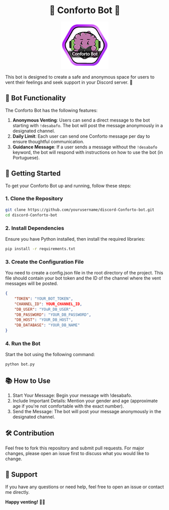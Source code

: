 <h1 align="center">
	📖 Conforto Bot 📖
</h1>


<div align="center">
    <img alt="Conforto" src="https://github.com/joao-per/joao-per/blob/main/Badges/Conforto.png" />
</div>


This bot is designed to create a safe and anonymous space for users to vent their feelings and seek support in your Discord server. 🌈

## 🤖 Bot Functionality

The Conforto Bot has the following features:

1. **Anonymous Venting**: Users can send a direct message to the bot starting with `!desabafo`. The bot will post the message anonymously in a designated channel.
2. **Daily Limit**: Each user can send one Conforto message per day to ensure thoughtful communication.
3. **Guidance Message**: If a user sends a message without the `!desabafo` keyword, the bot will respond with instructions on how to use the bot (in Portuguese).

## 🚀 Getting Started

To get your Conforto Bot up and running, follow these steps:

### 1. Clone the Repository

```bash
git clone https://github.com/yourusername/discord-Conforto-bot.git
cd discord-Conforto-bot
```

### 2. Install Dependencies
Ensure you have Python installed, then install the required libraries:

```bash
pip install -r requirements.txt
```

### 3. Create the Configuration File
You need to create a config.json file in the root directory of the project. This file should contain your bot token and the ID of the channel where the vent messages will be posted.

```json
{
    "TOKEN": "YOUR_BOT_TOKEN",
    "CHANNEL_ID": YOUR_CHANNEL_ID,
    "DB_USER": "YOuR_DB_USER",
    "DB_PASSWORD": "YOUR_DB_PASSWORD",
    "DB_HOST": "YOUR_DB_HOST",
    "DB_DATABASE": "YOUR_DB_NAME"
}
```

### 4. Run the Bot
Start the bot using the following command:

```bash
python bot.py
```

## 📚 How to Use
1. Start Your Message: Begin your message with !desabafo.
2. Include Important Details: Mention your gender and age (approximate age if you're not comfortable with the exact number).
3. Send the Message: The bot will post your message anonymously in the designated channel.

## 🛠️ Contribution
Feel free to fork this repository and submit pull requests. For major changes, please open an issue first to discuss what you would like to change.

## 📧 Support
If you have any questions or need help, feel free to open an issue or contact me directly.

**Happy venting!** 💬✨
